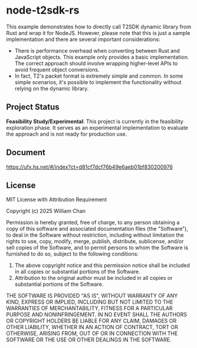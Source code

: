 # node-t2sdk-rs

This example demonstrates how to directly call T2SDK dynamic library from Rust and wrap it for NodeJS. However, please note that this is just a sample implementation and there are several important considerations:

- There is performance overhead when converting between Rust and JavaScript objects. This example only provides a basic implementation. The correct approach should involve wrapping higher-level APIs to avoid frequent object conversions.
- In fact, T2's packet format is extremely simple and common. In some simple scenarios, it's possible to implement the functionality without relying on the dynamic library.

## Project Status

**Feasibility Study/Experimental**: This project is currently in the feasibility exploration phase. It serves as an experimental implementation to evaluate the approach and is not ready for production use.


## Document
https://ufx.hs.net/#/index?ct=d81cf7dcf76b49e6aeb01bf830200976


## License

MIT License with Attribution Requirement

Copyright (c) 2025 William Chan

Permission is hereby granted, free of charge, to any person obtaining a copy of this software and associated documentation files (the "Software"), to deal in the Software without restriction, including without limitation the rights to use, copy, modify, merge, publish, distribute, sublicense, and/or sell copies of the Software, and to permit persons to whom the Software is furnished to do so, subject to the following conditions:

1. The above copyright notice and this permission notice shall be included in all copies or substantial portions of the Software.
2. Attribution to the original author must be included in all copies or substantial portions of the Software.

THE SOFTWARE IS PROVIDED "AS IS", WITHOUT WARRANTY OF ANY KIND, EXPRESS OR IMPLIED, INCLUDING BUT NOT LIMITED TO THE WARRANTIES OF MERCHANTABILITY, FITNESS FOR A PARTICULAR PURPOSE AND NONINFRINGEMENT. IN NO EVENT SHALL THE AUTHORS OR COPYRIGHT HOLDERS BE LIABLE FOR ANY CLAIM, DAMAGES OR OTHER LIABILITY, WHETHER IN AN ACTION OF CONTRACT, TORT OR OTHERWISE, ARISING FROM, OUT OF OR IN CONNECTION WITH THE SOFTWARE OR THE USE OR OTHER DEALINGS IN THE SOFTWARE.